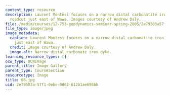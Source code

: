 ```yaml
---
content_type: resource
description: Laurent Montesi focuses on a narrow distal carbonatite iron dike in a
  roadcut just east of Wawa. Images courtesy of Andrew Daly.
file: /media/courses/12-753-geodynamics-seminar-spring-2005/2e79503a57f10ebe0d62612b1ae698bb_08.jpg
file_type: image/jpeg
image_metadata:
  caption: Laurent Montesi focuses on a narrow distal carbonatite iron dike in a roadcut
    just east of Wawa.
  credit: Image courtesy of Andrew Daly.
  image-alt: Narrow distal carbonate iron dyke.
learning_resource_types: []
ocw_type: OCWImage
parent_title: Image Gallery
parent_type: CourseSection
resourcetype: Image
title: 08.jpg
uid: 2e79503a-57f1-0ebe-0d62-612b1ae698bb
---
```

